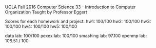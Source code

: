 UCLA Fall 2016 Computer Science 33 - Introduction to Computer Organization
Taught by Professor Eggert

Scores for each homework and project:
hw1: 100/100
hw2: 100/100
hw3: 100/100
hw4: 100/100
hw5: 100/100

data lab: 100/100
pexex lab: 100/100
smashing lab: 97.100
openmp lab: 106.51 / 100
